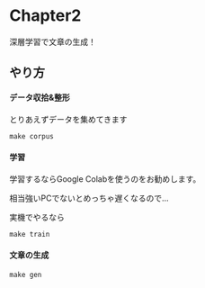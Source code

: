 # Chapter2
深層学習で文章の生成！

## やり方

#### データ収拾&整形

とりあえずデータを集めてきます

```
make corpus
```


#### 学習

学習するならGoogle Colabを使うのをお勧めします。

相当強いPCでないとめっちゃ遅くなるので...

実機でやるなら

```
make train
```

#### 文章の生成

```
make gen
```
